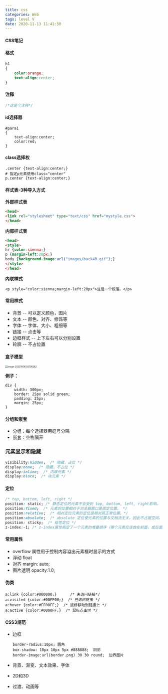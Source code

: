 ```yaml
---
title: css
categories: Web
tags: level V
date: 2020-11-13 11:41:50
---
```


#### CSS笔记

#### 格式

```css
h1
{
    color:orange;
    text-align:center;
}
```

<!-- more -->

#### 注释

```css
/*这是个注释*/
```

#### id选择器

```
#para1
{
    text-align:center;
    color:red;
}
```

#### class选择权

```
.center {text-align:center;}
# 指定p元素使用class="center"
p.center {text-align:center;}
```

#### 样式表-3种导入方式

**外部样式表**

```html
<head>
<link rel="stylesheet" type="text/css" href="mystyle.css">
</head>
```

**内部样式表**

```html
<head>
<style>
hr {color:sienna;}
p {margin-left:20px;}
body {background-image:url("images/back40.gif");}
</style>
</head>
```

**内联样式**

```
<p style="color:sienna;margin-left:20px">这是一个段落。</p>
```

#### 常用样式

- 背景 -- 可以定义颜色，图片
- 文本 -- 颜色、对齐、修饰等
- 字体 -- 字体、大小、粗细等
- 链接 -- 点击等
- 边框样式 -- 上下左右可以分别设置
- 轮廓 -- 不占位置

#### 盒子模型

 <img src="/Users/zhou/Library/Application Support/typora-user-images/image-20201006132106262.png" alt="image-20201006132106262" style="zoom:50%;" />

**例子：**

```
div {
    width: 300px;
    border: 25px solid green;
    padding: 25px;
    margin: 25px;
}
```

#### 分组和嵌套

- 分组：每个选择器用逗号分隔
- 嵌套：空格隔开

### 元素显示和隐藏

```css
visibility:hidden;  /* 隐藏，占位 */
display:none;  /* 隐藏，不占位 */
display:inline;  /* 内联元素 */
display:block;  /* 块元素 */
```

#### 定位

```css
/* top, bottom, left, right */
position: static; /* 静态定位的元素不会受到 top, bottom, left, right影响。 */
position:fixed;  /* 元素的位置相对于浏览器窗口是固定位置。 */
position:relative;  /* 相对定位元素的定位是相对其正常位置。*/
position:absolute;  /* absolute 定位使元素的位置与文档流无关，因此不占据空间。*/
position: sticky;  /* 粘性定位 */
z-index:-1; /* z-index属性指定了一个元素的堆叠顺序（哪个元素应该放在前面，或后面）*/
```

#### 常用属性

- overflow 属性用于控制内容溢出元素框时显示的方式
- 浮动 float
- 对齐 margin: auto;
- 图片透明 opacity:1.0;

#### 伪类

```
a:link {color:#000000;}      /* 未访问链接*/
a:visited {color:#00FF00;}  /* 已访问链接 */
a:hover {color:#FF00FF;}  /* 鼠标移动到链接上 */
a:active {color:#0000FF;}  /* 鼠标点击时 */
```

#### CSS3规范

- 边框

  ```
  border-radius:10px; 圆角
  box-shadow: 10px 10px 5px #888888;  阴影
  border-image:url(border.png) 30 30 round;  边界图片
  ```

- 背景、渐变、文本效果、字体

- 2D和3D

- 过渡、动画等